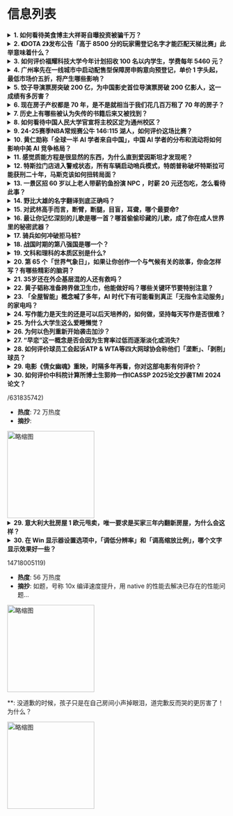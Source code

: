 # 信息列表

<details>
<summary><b>1. 如何看待美食博主大祥哥自曝投资被骗千万？</b></summary>

- **地址**: [传送门](https://www.zhihu.com/question/15560222033)
- **热度**: 1936 万热度
- **摘抄**: 大祥哥第一次公开声明自己投资被骗经过，大祥哥坦言因投资失败被骗千万，五年心血付诸...

<img src="https://picx.zhimg.com/80/v2-91bfdd5e23514af7008fe8512e24f345_1440w.png" alt="略缩图" width="200" />
</details>

<details>
<summary><b>2. 《DOTA 2》发布公告「高于 8500 分的玩家需登记名字才能匹配天梯比赛」此举意味着什么？</b></summary>

- **地址**: [传送门](https://www.zhihu.com/question/15413571515)
- **热度**: 249 万热度
- **摘抄**: Dota 2 2025年3月20日更新 冠绝征召改动： 现在任意玩家高于8500...

<img src="https://picx.zhimg.com/v2-c874db653567c9824c92bdc305354516_xl.jpg?source=57bbeac9" alt="略缩图" width="200" />
</details>

<details>
<summary><b>3. 如何评价福耀科技大学今年计划招收 100 名以内学生，学费每年 5460 元？</b></summary>

- **地址**: [传送门](https://www.zhihu.com/question/15597689566)
- **热度**: 199 万热度
- **摘抄**: 据《福州晚报》3月22日消息，今年该校计划招收100名以内学生，学费每年5460...

<img src="https://pica.zhimg.com/50/v2-33aad23c44bf7e8c193d1ac83f6c46ba_b.jpg" alt="略缩图" width="200" />
</details>

<details>
<summary><b>4. 广州率先在一线城市中启动配售型保障房申购意向预登记，单价 1 字头起，最低市场价五折，将产生哪些影响？</b></summary>

- **地址**: [传送门](https://www.zhihu.com/question/15570642490)
- **热度**: 186 万热度
- **摘抄**: “售价1字头起”“面向工薪收入群体等”“采用内部流转”。 3月21日上午，广州正...

<img src="https://picx.zhimg.com/80/v2-05ded6ccca0df8b2149b87606ec932c8_1440w.webp?source=1def8aca" alt="略缩图" width="200" />
</details>

<details>
<summary><b>5. 饺子导演票房突破 200 亿，为中国影史首位导演票房破 200 亿影人，这一成绩有多厉害？</b></summary>

- **地址**: [传送门](https://www.zhihu.com/question/15598924149)
- **热度**: 181 万热度
- **摘抄**: 据网络平台数据，饺子导演 导演的全部电影票房累计破200亿，也是中国影史首位导演...

<img src="https://pic1.zhimg.com/50/v2-b364a46c0973d78c9a091e79bd88672a_b.jpg" alt="略缩图" width="200" />
</details>

<details>
<summary><b>6. 现在房子产权都是 70 年，是不是就相当于我们花几百万租了 70 年的房子？</b></summary>

- **地址**: [传送门](https://www.zhihu.com/question/292725148)
- **热度**: 176 万热度
- **摘抄**: 如果房子没到七十年就不能住了应该怎么办

<img src="https://pic3.zhimg.com/80/v2-258f4efbee5921ece70ec18a6522002a_1440w.png" alt="略缩图" width="200" />
</details>

<details>
<summary><b>7. 历史上有哪些被认为失传的书籍后来又被找到？</b></summary>

- **地址**: [传送门](https://www.zhihu.com/question/348625154)
- **热度**: 172 万热度
- **摘抄**: 

<img src="https://pica.zhimg.com/80/v2-bb27d2be2b1c662e26c02798af52cdb0_1440w.webp?source=1def8aca" alt="略缩图" width="200" />
</details>

<details>
<summary><b>8. 如何看待中国人民大学官宣将主校区定为通州校区？</b></summary>

- **地址**: [传送门](https://www.zhihu.com/question/15496231986)
- **热度**: 136 万热度
- **摘抄**: 3月21日，中国人民大学对外发布多校区发展战略，明确通州校区将成为主校区。202...

<img src="https://pic1.zhimg.com/80/v2-ef1609d4b2a5098b8e816819f946f351_1440w.png" alt="略缩图" width="200" />
</details>

<details>
<summary><b>9. 24-25赛季NBA常规赛公牛 146:115 湖人，如何评价这场比赛？</b></summary>

- **地址**: [传送门](https://www.zhihu.com/question/15596703070)
- **热度**: 130 万热度
- **摘抄**: 

<img src="https://pica.zhimg.com/50/v2-22d640a8b5d44bc17b387d3bfe534930_b.jpg" alt="略缩图" width="200" />
</details>

<details>
<summary><b>10. 黄仁勋称「全球一半 AI 学者来自中国」，中国 AI 学者的分布和流动将如何影响中美 AI 竞争格局？</b></summary>

- **地址**: [传送门](https://www.zhihu.com/question/15393941410)
- **热度**: 112 万热度
- **摘抄**: “全球50%的AI学者来自于中国，中国还将在AI领域做出重要贡献，”3月19日，...

<img src="https://pic3.zhimg.com/50/v2-98f561deb9c3906ac3df54ecb796d604_b.jpg" alt="略缩图" width="200" />
</details>

<details>
<summary><b>11. 感觉质能方程是很显然的东西，为什么直到爱因斯坦才发现呢？</b></summary>

- **地址**: [传送门](https://www.zhihu.com/question/14976064843)
- **热度**: 99 万热度
- **摘抄**: 根据动量和能量方程，物体的动量和能量与质量成正比，与速度平方成正比。 而物质是由...

<img src="https://pic1.zhimg.com/80/v2-e06ef8feba15e324f88c66447df9ea5b_1440w.png" alt="略缩图" width="200" />
</details>

<details>
<summary><b>12. 特斯拉门店进入警戒状态，所有车辆启动哨兵模式，特朗普称破坏特斯拉可能获刑二十年，马斯克该如何扭转局面？</b></summary>

- **地址**: [传送门](https://www.zhihu.com/question/15513417646)
- **热度**: 93 万热度
- **摘抄**: 近期，全美多地频繁发生针对特斯拉经销店、特斯拉汽车及充电桩的蓄意破坏事件，一些地...

<img src="https://picx.zhimg.com/80/v2-510bc61cadba44c02c37809e7dd0bcca_1440w.webp?source=1def8aca" alt="略缩图" width="200" />
</details>

<details>
<summary><b>13. 一景区招 60 岁以上老人带薪钓鱼扮演 NPC ，时薪 20 元还包吃，怎么看待此事？</b></summary>

- **地址**: [传送门](https://www.zhihu.com/question/15542326351)
- **热度**: 91 万热度
- **摘抄**: 3月21日，湖南宁乡市炭河古城发布一则招聘公告。 公告称，景区招募100名“姜太...

<img src="https://pic1.zhimg.com/80/v2-8821408bb591aed7822494d47b1bfdae_1440w.png" alt="略缩图" width="200" />
</details>

<details>
<summary><b>14. 野比大雄的名字翻译到底正确吗？</b></summary>

- **地址**: [传送门](https://www.zhihu.com/question/31422712)
- **热度**: 90 万热度
- **摘抄**: 日语写作野比のび太，のび对应的汉字是伸或者延，是不是应该翻译成野比伸太或者野比延...

<img src="https://picx.zhimg.com/80/v2-1485339c6dd9c3e5100405d4e656ff80_1440w.jpg" alt="略缩图" width="200" />
</details>

<details>
<summary><b>15. 对武林高手而言，断臂，断腿，目盲，耳聋，哪个最要命?</b></summary>

- **地址**: [传送门](https://www.zhihu.com/question/15336314726)
- **热度**: 84 万热度
- **摘抄**: 

<img src="https://picx.zhimg.com/80/v2-4ba06d10d5510c803d718b3a057b99ac_1440w.webp?source=1def8aca" alt="略缩图" width="200" />
</details>

<details>
<summary><b>16. 最让你记忆深刻的儿歌是哪一首？哪首偷偷珍藏的儿歌，成了你在成人世界里的秘密武器？</b></summary>

- **地址**: [传送门](https://www.zhihu.com/question/15286673987)
- **热度**: 81 万热度
- **摘抄**: 

<img src="https://pica.zhimg.com/80/v2-7adb3204f4c8799721c4aa0457fc906e_1440w.webp?source=1def8aca" alt="略缩图" width="200" />
</details>

<details>
<summary><b>17. 骑兵如何冲破拒马桩?</b></summary>

- **地址**: [传送门](https://www.zhihu.com/question/7905386997)
- **热度**: 67 万热度
- **摘抄**: 

<img src="https://pic1.zhimg.com/80/v2-32ca52585fa1cf71c6ec6efc5cd9d37d_1440w.webp?source=1def8aca" alt="略缩图" width="200" />
</details>

<details>
<summary><b>18. 战国时期的第八强国是哪一个？</b></summary>

- **地址**: [传送门](https://www.zhihu.com/question/476422866)
- **热度**: 59 万热度
- **摘抄**: 

<img src="https://picx.zhimg.com/80/v2-97db27c2c26517cd137731b491f78a65_1440w.png" alt="略缩图" width="200" />
</details>

<details>
<summary><b>19. 文科和理科的本质区别是什么?</b></summary>

- **地址**: [传送门](https://www.zhihu.com/question/622945377)
- **热度**: 59 万热度
- **摘抄**: 都在说文理文理，但是我学了这么多年还是分不清文科和理论到底有什么区别

<img src="https://picx.zhimg.com/80/v2-f0698746b20e4177f358087c6de0849d_1440w.png" alt="略缩图" width="200" />
</details>

<details>
<summary><b>20. 第 65 个「世界气象日」，如果让你创作一个与气候有关的故事，你会怎样写？有哪些精彩的脑洞？</b></summary>

- **地址**: [传送门](https://www.zhihu.com/question/11811136026)
- **热度**: 58 万热度
- **摘抄**: 2025年3月23日是第65个“世界气象日”。今年的“世界气象日”的主题是Clo...

<img src="https://picx.zhimg.com/80/v2-1cbdf4ad7dec4bd2e7bd4826ff1a48a6_1440w.png" alt="略缩图" width="200" />
</details>

<details>
<summary><b>21. 35岁还在外企基层混的人还有救吗？</b></summary>

- **地址**: [传送门](https://www.zhihu.com/question/15282236676)
- **热度**: 58 万热度
- **摘抄**: 本人35岁了，依旧还是一个外企的大头兵，公司的最基层。已经进入职业生涯最危险的阶...

<img src="https://pic2.zhimg.com/50/v2-9ca84ff1cd71271cdcbd4b8339251dbd_b.jpg" alt="略缩图" width="200" />
</details>

<details>
<summary><b>22. 黄子韬称准备跨界做卫生巾，他能做好吗？哪些关键环节要特别注意？</b></summary>

- **地址**: [传送门](https://www.zhihu.com/question/15540927075)
- **热度**: 56 万热度
- **摘抄**: 近日，黄子韬近期公开表示计划打造透明化卫生巾工厂，这一想法源于对315晚会曝光的...

<img src="https://pic2.zhimg.com/80/v2-39735627b63e017cbb888a2199459c1d_1440w.webp" alt="略缩图" width="200" />
</details>

<details>
<summary><b>23. 「全屋智能」概念喊了多年，AI 时代下有可能看到真正「无指令主动服务」的家电吗？</b></summary>

- **地址**: [传送门](https://www.zhihu.com/question/14218867978)
- **热度**: 56 万热度
- **摘抄**: 

<img src="https://picx.zhimg.com/80/v2-d67069648f5a7d222af0244bfea5020e_1440w.webp?source=1def8aca" alt="略缩图" width="200" />
</details>

<details>
<summary><b>24. 写作能力是天生的还是可以后天培养的，如何做，坚持每天写作是否很难？</b></summary>

- **地址**: [传送门](https://www.zhihu.com/question/6644522591)
- **热度**: 55 万热度
- **摘抄**: 读很多大神的作品，真的是膜拜，怎么可以写得这么好，写作能力是天生的还是后天培养的...

<img src="https://picx.zhimg.com/80/v2-ed38f9a72fc7957576972536e96fc6d3_1440w.png" alt="略缩图" width="200" />
</details>

<details>
<summary><b>25. 为什么大学生这么爱睡懒觉？</b></summary>

- **地址**: [传送门](https://www.zhihu.com/question/1885633287118094561)
- **热度**: 54 万热度
- **摘抄**: ₍˄·͈༝·͈˄*₎◞ ̑̑

<img src="https://pic1.zhimg.com/80/v2-4e938416a6147c70c7858d8e402bd445_1440w.webp?source=1def8aca" alt="略缩图" width="200" />
</details>

<details>
<summary><b>26. 为何以色列重新开始袭击加沙？</b></summary>

- **地址**: [传送门](https://www.zhihu.com/question/15387497841)
- **热度**: 52 万热度
- **摘抄**: 

<img src="https://picx.zhimg.com/50/v2-45612cf9ce727578831e73c9c4263af7_b.jpg" alt="略缩图" width="200" />
</details>

<details>
<summary><b>27. “早恋”这一概念是否会因为生育率过低而逐渐淡化或消失?</b></summary>

- **地址**: [传送门](https://www.zhihu.com/question/15139110880)
- **热度**: 52 万热度
- **摘抄**: 

<img src="https://picx.zhimg.com/80/v2-f29916c21001862607063daa4d418ae2_1440w.jpg" alt="略缩图" width="200" />
</details>

<details>
<summary><b>28. 如何评价球员工会起诉ATP & WTA等四大网球协会称他们「垄断」、「剥削」球员？</b></summary>

- **地址**: [传送门](https://www.zhihu.com/question/1885633395905754455)
- **热度**: 52 万热度
- **摘抄**: 直播吧03月19日讯 由德约等球员联合创立的PTPA（Professional ...

<img src="https://pic2.zhimg.com/v2-947507e590d175b5e312d09e074aabf1_1440w.png" alt="略缩图" width="200" />
</details>

<details>
<summary><b>29. 电影《倩女幽魂》重映，时隔多年再看，你对这部电影有何评价？</b></summary>

- **地址**: [传送门](https://www.zhihu.com/question/15433964640)
- **热度**: 51 万热度
- **摘抄**: 之前都没在大银幕上看过，这次是 4k 修复版！

<img src="https://pic3.zhimg.com/50/v2-f46c3bb182e6905ab06e1f66c4bf5600_b.jpg" alt="略缩图" width="200" />
</details>

<details>
<summary><b>30. 如何评价中科院计算所博士生郭帅一作ICASSP 2025论文抄袭TMI 2024论文？</b></summary>

- **地址**: [传送门](https://www.zhihu.com/question/15498633855)
- **热度**: 51 万热度
- **摘抄**: 如题，中科院计算所博士生郭帅在ICASSP 2025发表的《Semantic-o...

<img src="https://pic3.zhimg.com/v2-a7ffa2f151cf33e6a1eb048907bac77a_1440w.png" alt="略缩图" width="200" />
</details>

/631835742)
- **热度**: 72 万热度
- **摘抄**: 

<img src="https://pica.zhimg.com/80/v2-1da0a69908fa7b66ab7b80020ac5a2af_1440w.png" alt="略缩图" width="200" />
</details>

<details>
<summary><b>29. 意大利大批房屋 1 欧元甩卖，唯一要求是买家三年内翻新房屋，为什么会这样？</b></summary>

- **地址**: [传送门](https://www.zhihu.com/question/15355721815)
- **热度**: 71 万热度
- **摘抄**: 几年前，意大利有一批房屋以1欧元（约合人民币7.8元）的"白菜价"出售，如今又有...

<img src="https://pic3.zhimg.com/50/v2-8479b5526660694bcc515c8c36c5c9c0_b.jpg" alt="略缩图" width="200" />
</details>

<details>
<summary><b>30. 在 Win 显示器设置选项中，「调低分辨率」和「调高缩放比例」，哪个文字显示效果好一些？</b></summary>

- **地址**: [传送门](https://www.zhihu.com/question/14929799131)
- **热度**: 62 万热度
- **摘抄**: 目前手上没有能测试的显示器，所以先问问。

<img src="https://pic3.zhimg.com/50/v2-441d2eaa3ba0ba19af9ede31bc771c54_b.jpg" alt="略缩图" width="200" />
</details>

14718005119)
- **热度**: 56 万热度
- **摘抄**: 如题，号称 10x 编译速度提升，用 native 的性能去解决已存在的性能问题...

<img src="https://picx.zhimg.com/80/v2-bae168c21337417b8f841717275a7340_1440w.png" alt="略缩图" width="200" />
</details>

**: 没道歉的时候，孩子只是在自己房间小声掉眼泪，道完歉反而哭的更厉害了！为什么？

<img src="https://pic1.zhimg.com/50/v2-ef4feee5a38c24a9becb98c7dbb1be22_b.jpg" alt="略缩图" width="200" />
</details>

